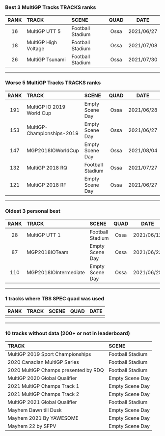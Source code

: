 ### Best 3 MultiGP Tracks TRACKS ranks
|RANK|TRACK|SCENE|QUAD|DATE|
|:---:|:---|:---|:---:|:---:|
|16|MultiGP UTT 5|Football Stadium|Ossa|2021/06/27|
|18|MultiGP High Voltage|Football Stadium|Ossa|2021/07/08|
|26|MultiGP Tsunami|Football Stadium|Ossa|2021/07/30|
---
### Worse 5 MultiGP Tracks TRACKS ranks
|RANK|TRACK|SCENE|QUAD|DATE|
|:---:|:---|:---|:---:|:---:|
|191|MultiGP IO 2019 World Cup|Empty Scene Day|Ossa|2021/06/28|
|153|MultiGP-Championships-2019|Empty Scene Day|Ossa|2021/06/27|
|147|MGP2018IOWorldCup|Empty Scene Day|Ossa|2021/08/04|
|132|MultiGP 2018 RQ|Football Stadium|Ossa|2021/07/27|
|121|MultiGP 2018 RF|Empty Scene Day|Ossa|2021/06/27|
---
### Oldest 3 personal best
|RANK|TRACK|SCENE|QUAD|DATE|
|:---:|:---|:---|:---:|:---:|
|28|MultiGP UTT 1|Football Stadium|Ossa|2021/06/12|
|87|MGP2018IOTeam|Empty Scene Day|Ossa|2021/06/23|
|110|MGP2018IOIntermediate|Empty Scene Day|Ossa|2021/06/25|
---
### 1 tracks where TBS SPEC quad was used
|RANK|TRACK|SCENE|QUAD|DATE|
|:---:|:---|:---|:---:|:---:|
||||||
---
### 10 tracks without data (200+ or not in leaderboard)
|TRACK|SCENE|
|:---|:---|
|MultiGP 2019 Sport Championships|Football Stadium|
|2020 Canadian MultiGP Series|Football Stadium|
|2020 MultiGP Champs presented by RDQ|Football Stadium|
|MultiGP 2020 Global Qualifier|Empty Scene Day|
|2021 MultiGP Champs Track 1|Empty Scene Day|
|2021 MultiGP Champs Track 2|Empty Scene Day|
|MultiGP 2021 Global Qualifier|Football Stadium|
|Mayhem Dawn till Dusk|Empty Scene Day|
|Mayhem 2021 By YAWESOME|Empty Scene Day|
|Mayhem 22 by SFPV|Empty Scene Day|
